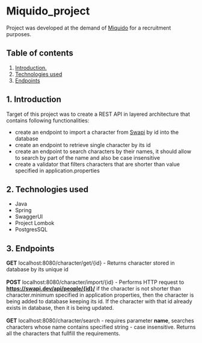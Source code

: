 # Miquido_project
Project was developed at the demand of <a href="https://www.miquido.com">Miquido</a> for a recruitment purposes.

## Table of contents
1. [ Introduction. ](#intro)
2. [ Technologies used ](#technologies)
3. [ Endpoints ](#endpoints)


<a name="intro"></a>
## 1. Introduction
Target of this project was to create a REST API in layered architecture that contains following functionalities:
* create an endpoint to import a character from <a href="https://swapi.dev">Swapi</a> by id into the database
* create an endpoint to retrieve single character by its id
* create an endpoint to search characters by their names, it should allow to search by part of the name and also be case insensitive
* create a validator that filters characters that are shorter than value specified in application.properties
<a name="desc"></a>

<a name="technologies"></a>
## 2. Technologies used
* Java
* Spring
* SwaggerUI
* Project Lombok
* PostgresSQL

<a name=endpoints></a>
## 3. Endpoints
**GET** localhost:8080/character/get/{id} - Returns character stored in database by its unique id <br><br>
**POST** localhost:8080/character/import/{id} - Performs HTTP request to **https://swapi.dev/api/people/{id}/** if the character is not shorter than character.minimum specified in application properties, then the character is being added to database keeping its id.
If the character with that id already exists in database, then it is being updated.<br><br>
**GET** localhost:8080/character/search - requires parameter **name**, searches characters whose name contains specified string - case insensitive. Returns all the characters that fullfill the requirements.

